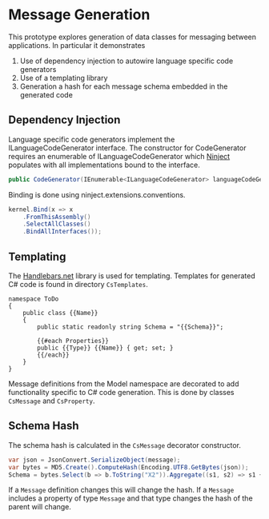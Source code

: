 # Message Generation

This prototype explores generation of data classes for messaging between applications. In particular it demonstrates

 1. Use of dependency injection to autowire language specific code generators
 1. Use of a templating library
 1. Generation a hash for each message schema embedded in the generated code

## Dependency Injection

Language specific code generators implement the ILanguageCodeGenerator interface. The constructor for CodeGenerator requires an enumerable of ILanguageCodeGenerator which [Ninject](http://www.ninject.org/) populates with all implementations bound to the interface.

```csharp
public CodeGenerator(IEnumerable<ILanguageCodeGenerator> languageCodeGenerators)
```

Binding is done using ninject.extensions.conventions.

```csharp
kernel.Bind(x => x
    .FromThisAssembly()
    .SelectAllClasses()
    .BindAllInterfaces());
```

## Templating

The [Handlebars.net](https://github.com/rexm/Handlebars.Net) library is used for templating. Templates for generated C# code is found in directory `CsTemplates`.

```
namespace ToDo
{
    public class {{Name}}
    {
		public static readonly string Schema = "{{Schema}}";

		{{#each Properties}}
		public {{Type}} {{Name}} { get; set; }
		{{/each}}
    }
}
```

Message definitions from the Model namespace are decorated to add functionality specific to C# code generation. This is done by classes `CsMessage` and `CsProperty`.

## Schema Hash

The schema hash is calculated in the `CsMessage` decorator constructor.

```csharp
var json = JsonConvert.SerializeObject(message);
var bytes = MD5.Create().ComputeHash(Encoding.UTF8.GetBytes(json));
Schema = bytes.Select(b => b.ToString("X2")).Aggregate((s1, s2) => s1 + s2);
```

If a `Message` definition changes this will change the hash. If a `Message` includes a property of type `Message` and that type changes the hash of the parent will change.